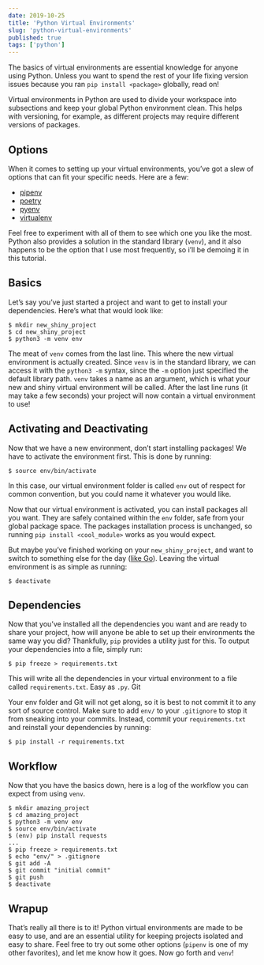 ```yaml
---
date: 2019-10-25
title: 'Python Virtual Environments'
slug: 'python-virtual-environments'
published: true
tags: ['python']
---
```


The basics of virtual environments are essential knowledge for anyone using Python. Unless you want to spend the rest of your life fixing version issues because you ran `pip install <package>` globally, read on!

Virtual environments in Python are used to divide your workspace into subsections and keep your global Python environment clean. This helps with versioning, for example, as different projects may require different versions of packages.

## Options

When it comes to setting up your virtual environments, you’ve got a slew of options that can fit your specific needs. Here are a few:

- [pipenv](https://pipenv.pypa.io/en/latest/)
- [poetry](https://python-poetry.org/)
- [pyenv](https://github.com/pyenv/pyenv)
- [virtualenv](https://virtualenv.pypa.io/en/latest/)

Feel free to experiment with all of them to see which one you like the most. Python also provides a solution in the standard library (`venv`), and it also happens to be the option that I use most frequently, so i’ll be demoing it in this tutorial.

## Basics

Let’s say you’ve just started a project and want to get to install your dependencies. Here’s what that would look like:

```shell
$ mkdir new_shiny_project
$ cd new_shiny_project
$ python3 -m venv env
```

The meat of `venv` comes from the last line. This where the new virtual environment is actually created. Since `venv` is in the standard library, we can access it with the `python3 -m` syntax, since the `-m` option just specified the default library path. `venv` takes a name as an argument, which is what your new and shiny virtual environment will be called. After the last line runs (it may take a few seconds) your project will now contain a virtual environment to use!

## Activating and Deactivating

Now that we have a new environment, don’t start installing packages! We have to activate the environment first. This is done by running:

```shell
$ source env/bin/activate
```

In this case, our virtual environment folder is called `env` out of respect for common convention, but you could name it whatever you would like.

Now that our virtual environment is activated, you can install packages all you want. They are safely contained within the `env` folder, safe from your global package space. The packages installation process is unchanged, so running `pip install <cool_module>` works as you would expect.

But maybe you’ve finished working on your `new_shiny_project`, and want to switch to something else for the day ([like Go](https://go.dev/)). Leaving the virtual environment is as simple as running:

```shell
$ deactivate
```

## Dependencies

Now that you’ve installed all the dependencies you want and are ready to share your project, how will anyone be able to set up their environments the same way you did? Thankfully, `pip` provides a utility just for this. To output your dependencies into a file, simply run:

```shell
$ pip freeze > requirements.txt
```

This will write all the dependencies in your virtual environment to a file called `requirements.txt`. Easy as `.py`.
Git

Your env folder and Git will not get along, so it is best to not commit it to any sort of source control. Make sure to add `env/` to your `.gitignore` to stop it from sneaking into your commits. Instead, commit your `requirements.txt` and reinstall your dependencies by running:

```shell
$ pip install -r requirements.txt
```

## Workflow

Now that you have the basics down, here is a log of the workflow you can expect from using `venv`.

```shell
$ mkdir amazing_project
$ cd amazing_project
$ python3 -m venv env
$ source env/bin/activate
$ (env) pip install requests
...
$ pip freeze > requirements.txt
$ echo "env/" > .gitignore
$ git add -A
$ git commit "initial commit"
$ git push
$ deactivate
```

## Wrapup

That’s really all there is to it! Python virtual environments are made to be easy to use, and are an essential utility for keeping projects isolated and easy to share. Feel free to try out some other options (`pipenv` is one of my other favorites), and let me know how it goes. Now go forth and `venv`!
